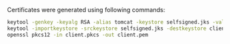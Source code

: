 Certificates were generated using following commands:

```bash
keytool -genkey -keyalg RSA -alias tomcat -keystore selfsigned.jks -validity 100000 -keysize 2048
keytool -importkeystore -srckeystore selfsigned.jks -destkeystore client.pkcs -srcstoretype JKS -deststoretype PKCS12
openssl pkcs12 -in client.pkcs -out client.pem
```

